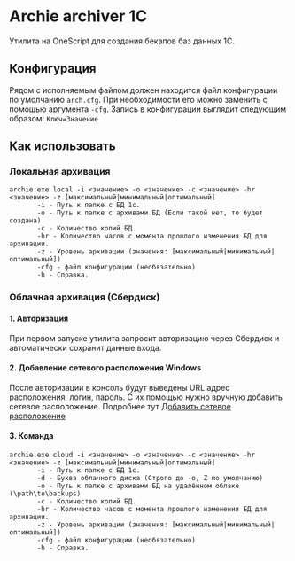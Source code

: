 # Archie archiver 1C

Утилита на OneScript для создания бекапов баз данных 1С.

## Конфигурация
Рядом с исполняемым файлом должен находится файл конфигурации по умолчанию `arch.cfg`. При необходимости его можно заменить с помощью аргумента `-cfg`.
Запись в конфигурации выглядит следующим образом: `Ключ=Значение`

## Как использовать

### Локальная архивация
 ```
 archie.exe local -i <значение> -o <значение> -c <значение> -hr <значение> -z [максимальный|минимальный|оптимальный]
        -i - Путь к папке с БД 1с.
        -o - Путь к папке с архивами БД (Если такой нет, то будет создана)
        -c - Количество копий БД.
        -hr - Количество часов с момента прошлого изменения БД для архивации.
        -z - Уровень архивации (значения: [максимальный|минимальный|оптимальный])
        -cfg - файл конфигурации (необязательно)
        -h - Справка.
 ```
 
 ### Облачная архивация (Сбердиск)
 #### 1. Авторизация
 При первом запуске утилита запросит авторизацию через Сбердиск и автоматически сохранит данные входа.
 #### 2. Добавление сетевого расположения Windows
 После авторизации в консоль будут выведены URL адрес расположения, логин, пароль. С их помощью нужно вручную добавить сетевое расположение. Подробнее тут [Добавить сетевое расположение](https://techarks.ru/general/osobennosti/dobavit-setevoe-raspolozhenie-podklyuchit-ftp-disk-v-windows-10-8-7/#:~:text=%D0%BF%D0%BE%D0%B4%D0%BA%D0%BB%D1%8E%D1%87%D0%B5%D0%BD%D0%BD%D0%BE%D0%BC%D1%83%20FTP%2D%D0%B4%D0%B8%D1%81%D0%BA%D1%83.-,%D0%94%D0%BE%D0%B1%D0%B0%D0%B2%D0%B8%D1%82%D1%8C%20%D1%81%D0%B5%D1%82%D0%B5%D0%B2%D0%BE%D0%B5%20%D1%80%D0%B0%D1%81%D0%BF%D0%BE%D0%BB%D0%BE%D0%B6%D0%B5%D0%BD%D0%B8%D0%B5,-%D0%95%D1%81%D0%BB%D0%B8%20%D0%B2%D1%8B%20%D1%85%D0%BE%D1%82%D0%B8%D1%82%D0%B5)
 #### 3. Команда
 ```
 archie.exe cloud -i <значение> -o <значение> -c <значение> -hr <значение> -z [максимальный|минимальный|оптимальный]
        -i - Путь к папке с БД 1с.
        -d - Буква облачного диска (Строго до -o, Z по умолчанию)
        -o - Путь к папке с архивами БД на удалённом облаке (\path\to\backups)
        -c - Количество копий БД.
        -hr - Количество часов с момента прошлого изменения БД для архивации.
        -z - Уровень архивации (значения: [максимальный|минимальный|оптимальный])
        -cfg - файл конфигурации (необязательно)
        -h - Справка.
 ```
